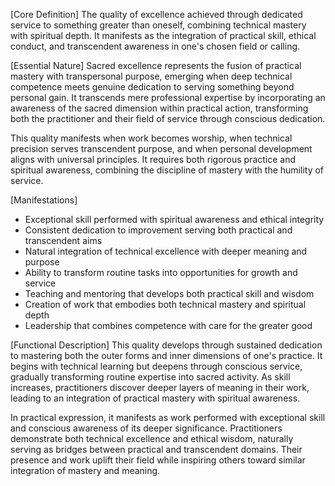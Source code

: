 [Core Definition]
The quality of excellence achieved through dedicated service to something greater than oneself, combining technical mastery with spiritual depth. It manifests as the integration of practical skill, ethical conduct, and transcendent awareness in one's chosen field or calling.

[Essential Nature]
Sacred excellence represents the fusion of practical mastery with transpersonal purpose, emerging when deep technical competence meets genuine dedication to serving something beyond personal gain. It transcends mere professional expertise by incorporating an awareness of the sacred dimension within practical action, transforming both the practitioner and their field of service through conscious dedication.

This quality manifests when work becomes worship, when technical precision serves transcendent purpose, and when personal development aligns with universal principles. It requires both rigorous practice and spiritual awareness, combining the discipline of mastery with the humility of service.

[Manifestations]
- Exceptional skill performed with spiritual awareness and ethical integrity
- Consistent dedication to improvement serving both practical and transcendent aims
- Natural integration of technical excellence with deeper meaning and purpose
- Ability to transform routine tasks into opportunities for growth and service
- Teaching and mentoring that develops both practical skill and wisdom
- Creation of work that embodies both technical mastery and spiritual depth
- Leadership that combines competence with care for the greater good

[Functional Description]
This quality develops through sustained dedication to mastering both the outer forms and inner dimensions of one's practice. It begins with technical learning but deepens through conscious service, gradually transforming routine expertise into sacred activity. As skill increases, practitioners discover deeper layers of meaning in their work, leading to an integration of practical mastery with spiritual awareness.

In practical expression, it manifests as work performed with exceptional skill and conscious awareness of its deeper significance. Practitioners demonstrate both technical excellence and ethical wisdom, naturally serving as bridges between practical and transcendent domains. Their presence and work uplift their field while inspiring others toward similar integration of mastery and meaning.
